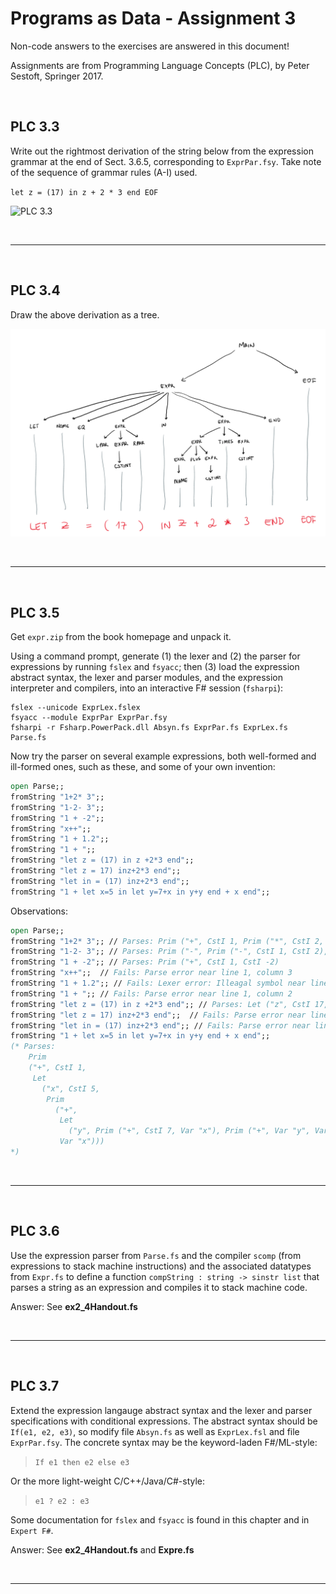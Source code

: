 # Programs as Data - Assignment 3

Non-code answers to the exercises are answered in this document!

Assignments are from Programming Language Concepts (PLC), by Peter Sestoft, Springer 2017.

</br>

## PLC 3.3

Write out the rightmost derivation of the string below from the expression grammar at the end of Sect. 3.6.5, corresponding to `ExprPar.fsy`. Take note of the sequence of grammar rules (A-I) used.

`let z = (17) in z + 2 * 3 end EOF`

![PLC 3.3](/appendix/PLC%203.3.png)

</br>

---

</br>

## PLC 3.4

Draw the above derivation as a tree.

![PLC 3.4](appendix/PLC%203.4.png)

</br>

---

</br>

## PLC 3.5

Get `expr.zip` from the book homepage and unpack it.

Using a command prompt, generate (1) the lexer and (2) the parser for expressions by running `fslex` and `fsyacc`; then (3) load the expression abstract syntax, the lexer and parser modules, and the expression interpreter and compilers, into an interactive F# session (`fsharpi`):

```fslex
fslex --unicode ExprLex.fslex
fsyacc --module ExprPar ExprPar.fsy
fsharpi -r Fsharp.PowerPack.dll Absyn.fs ExprPar.fs ExprLex.fs Parse.fs
```

Now try the parser on several example expressions, both well-formed and ill-formed ones, such as these, and some of your own invention:

```fsharp
open Parse;;
fromString "1+2* 3";;
fromString "1-2- 3";;
fromString "1 + -2";;
fromString "x++";;
fromString "1 + 1.2";;
fromString "1 + ";;
fromString "let z = (17) in z +2*3 end";;
fromString "let z = 17) inz+2*3 end";;
fromString "let in = (17) inz+2*3 end";;
fromString "1 + let x=5 in let y=7+x in y+y end + x end";;
```

Observations:

```fsharp
open Parse;;
fromString "1+2* 3";; // Parses: Prim ("+", CstI 1, Prim ("*", CstI 2, CstI 3))
fromString "1-2- 3";; // Parses: Prim ("-", Prim ("-", CstI 1, CstI 2), CstI 3)
fromString "1 + -2";; // Parses: Prim ("+", CstI 1, CstI -2)
fromString "x++";;  // Fails: Parse error near line 1, column 3
fromString "1 + 1.2";; // Fails: Lexer error: Illeagal symbol near line 1, column 4
fromString "1 + ";; // Fails: Parse error near line 1, column 2
fromString "let z = (17) in z +2*3 end";; // Parses: Let ("z", CstI 17, Prim ("+", Var "z", Prim ("*", CstI 2, CstI 3)))
fromString "let z = 17) inz+2*3 end";;  // Fails: Parse error near line 1, column 11
fromString "let in = (17) inz+2*3 end";; // Fails: Parse error near line 1, column 16
fromString "1 + let x=5 in let y=7+x in y+y end + x end";;
(* Parses:
    Prim
    ("+", CstI 1,
     Let
       ("x", CstI 5,
        Prim
          ("+",
           Let
             ("y", Prim ("+", CstI 7, Var "x"), Prim ("+", Var "y", Var "y")),
           Var "x")))
*)
```

</br>

---

</br>

## PLC 3.6

Use the expression parser from `Parse.fs` and the compiler `scomp` (from expressions to stack machine instructions)
and the associated datatypes from `Expr.fs` to define a function `compString : string -> sinstr list` that parses a string
as an expression and compiles it to stack machine code.

Answer: See **ex2_4Handout.fs**

</br>

---

</br>

## PLC 3.7

Extend the expression langauge abstract syntax and the lexer and parser specifications with conditional expressions. The abstract syntax should be `If(e1, e2, e3)`, so modify file `Absyn.fs` as well as `ExprLex.fsl` and file `ExprPar.fsy`. The concrete syntax may be the keyword-laden F#/ML-style:

> `If e1 then e2 else e3`

Or the more light-weight C/C++/Java/C#-style:

> `e1 ? e2 : e3`

Some documentation for `fslex` and `fsyacc` is found in this chapter and in `Expert F#`.

Answer: See **ex2_4Handout.fs** and **Expre.fs**

</br>

---
